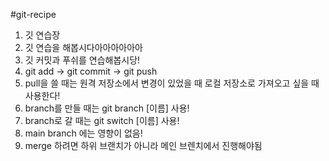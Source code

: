 #git-recipe

1. 깃 연습장
2. 깃 연습을 해봅시다아아아아아아
3. 깃 커밋과 푸쉬를 연습해봅시당!
4. git add -> git commit -> git push
5. pull을 쓸 때는 원격 저장소에서 변경이 있었을 때 로컬 저장소로 가져오고 싶을 때 사용한다!
6. branch를 만들 때는 git branch [이름] 사용!
7. branch로 갈 때는 git switch [이름] 사용!
8. main branch 에는 영향이 없음!
9. merge 하려면 하위 브랜치가 아니라 메인 브렌치에서 진행해야됨